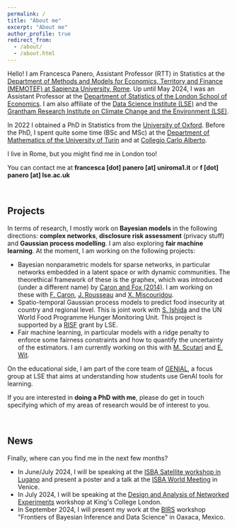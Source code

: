 ```yaml
---
permalink: /
title: "About me"
excerpt: "About me"
author_profile: true
redirect_from: 
  - /about/
  - /about.html
---
```


Hello! I am Francesca Panero, Assistant Professor (RTT) in Statistics at the [Department of Methods and Models for Economics, Territory and Finance (MEMOTEF) at Sapienza University, Rome](https://web.uniroma1.it/memotef/en). Up until May 2024, I was an Assistant Professor at the [Department of Statistics of the London School of Economics](https://www.lse.ac.uk/Statistics/People/Dr-Francesca-Panero). I am also affiliate of the [Data Science Institute (LSE)](https://www.lse.ac.uk/DSI) and the [Grantham Research Institute on Climate Change and the Environment (LSE)](https://www.lse.ac.uk/granthaminstitute/). 

In 2022 I obtained a PhD in Statistics from the [University of Oxford](http://www.stats.ox.ac.uk).
Before the PhD, I spent quite some time (BSc and MSc) at the [Department of Mathematics of the University of Turin](https://dipmath.campusnet.unito.it/do/home.pl) and at [Collegio Carlo Alberto](https://www.carloalberto.org).

I live in Rome, but you might find me in London too! 

You can contact me at **francesca [dot] panero [at] uniroma1.it** or **f [dot] panero [at] lse.ac.uk**

<br>

## Projects

In terms of research, I mostly work on **Bayesian models** in the following directions: **complex networks**, **disclosure risk assessment** (privacy stuff) and **Gaussian process modelling**. I am also exploring **fair machine learning**. At the moment, I am working on the following projects:
* Bayesian nonparametric models for sparse networks, in particular networks embedded in a latent space or with dynamic communities. The theorethical framework of these is the graphex, which was introduced (under a different name) by [Caron and Fox (2014)](https://academic.oup.com/HTTPHandlers/Sigma/LoginHandler.ashx?code=zq2fS0&state=03f80ff8-db1e-450b-b8d3-c46ac579ddbaredirecturl%3Dhttpszazjzjacademiczwoupzwcomzjjrsssbzjarticlezyabstractzj79zj5zj1295zj7041107). I am working on these with [F. Caron](https://www.stats.ox.ac.uk/~caron/), [J. Rousseau](https://www.stats.ox.ac.uk/~rousseau/) and [X. Miscouridou](https://www.misxenia.com).
* Spatio-temporal Gaussian process models to predict food insecurity at country and regional level. This is joint work with [S. Ishida](https://www.linkedin.com/in/sahoko-ishida/?originalSubdomain=uk) and the UN World Food Programme Hunger Monitoring Unit. This project is supported by a [RISF](https://info.lse.ac.uk/staff/divisions/research-and-innovation/research/apply-for-funding/lse-research-support-fund) grant by LSE.
* Fair machine learning, in particular models with a ridge penalty to enforce some fairness constraints and how to quantify the uncertainty of the estimators. I am currently working on this with [M. Scutari](https://www.bnlearn.com/about/) and [E. Wit](https://search.usi.ch/en/people/83636b7ab2950f852dbd345e9220c266/wit-ernst-jan-camiel).

On the educational side, I am part of the core team of [GENIAL](https://lse-dsi.github.io/genial/), a focus group at LSE that aims at understanding how students use GenAI tools for learning.

If you are interested in **doing a PhD with me**, please do get in touch specifying which of my areas of research would be of interest to you.

<br>

## News

Finally, where can you find me in the next few months?
* In June/July 2024, I will be speaking at the [ISBA Satellite workshop in Lugano](https://www.usi.ch/it/feeds/25999) and present a poster and a talk at the [ISBA World Meeting](https://www.unive.it/web/en/2208/home) in Venice.
* In July 2024, I will be speaking at the [Design and Analysis of Networked Experiments](https://vkstats.github.io/dane2024/) workshop at King's College London.
* In September 2024, I will present my work at the [BIRS](http://www.birs.ca) workshop "Frontiers of Bayesian Inference and Data Science" in Oaxaca, Mexico.
